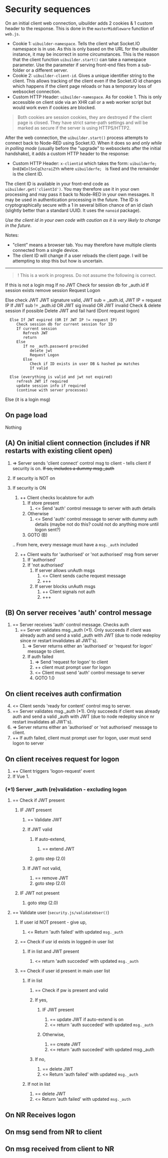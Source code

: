 # Security sequences

On an initial client web connection, uibuilder adds 2 cookies & 1 custom header to the response. This is done in the `masterMiddleware` function of `web.js`.

* Cookie 1: `uibuilder-namespace`. Tells the client what Socket.IO namespace is in use. As this is only based on the URL for the uibuilder instance, it may be incorrect in some circumstances. This is the reason that the client function `uibuilder.start()` can take a namespace parameter. Use the parameter if serving front-end files from a sub-folder or a different server.
* Cookie 2: `uibuilder-client-id`. Gives a unique identifier string to the client. This allows tracking of the client even if the Socket.IO id changes which happens if the client page reloads or has a temporary loss of websocket connection.
* Custom HTTP Header: `uibuilder-namespace`. As for cookie 1. This is only accessible on client side via an XHR call or a web worker script but would work even if cookies are blocked.

> Both cookies are session cookies, they are destroyed if the client page is closed. They have strict same-path settings and will be marked as secure if the server is using HTTPS/HTTP2.

After the web connection, the `uibuilder.start()` process attempts to connect back to Node-RED using Socket.IO. When it does so and _only while in polling mode_ (usually before the "upgrade" to websockets after the initial handshake), it adds a custom HTTP header to the response:

* Custom HTTP Header: `x-clientid` which takes the form: `uibuilderfe; Dn8IWInlSnCqChzraiZYh` where `uibuilderfe; ` is fixed and the remainder is the client ID.

The client ID is available in your front-end code as `uibuilder.get('clientId')`. You may therefore use it in your own processing and may pass it back to Node-RED in your own messages. It may be used in authentication processing in the future. The ID is cryptographically secure with a 1 in several billion chance of an id clash (slightly better than a standard UUID. It uses the `nanoid` package).

_Use the client id in your own code with caution as it is very likely to change in the future_.

Notes:

* "client" means a browser tab. You may therefore have multiple clients connected from a single device.
* The client ID will change if a user reloads the client page. I will be attempting to stop this but how is uncertain.

---

>! This is a work in progress. Do not assume the following is correct.

If this is not a login msg
   If no JWT
      Check for session db for _auth.id
      If session exists
         remove session
      Request Logon

   Else check JWT
      JWT signature valid, JWT sub = _auth.id, JWT IP = request IP
      If JWT sub != _auth.id OR JWT sig invalid OR JWT invalid
         Check & delete session if possible
         Delete JWT and fail hard (Dont request logon)

      Else If JWT expired (OR If JWT IP != request IP)
         Check session db for current session for ID
         If current session
            Refresh JWT
            return
         Else
            If no _auth.password provided
               delete jwt
               Request Logon
            Else
               Check if ID exists in user DB & hashed pw matches
               If valid

      Else (everything is valid and jwt not expired)
         refresh JWT if required
         update session info if required
         (continue with server processes)

Else (it is a login msg)


## On page load

Nothing

## (A) On initial client connection (includes if NR restarts with existing client open)

1. => Server sends 'client connect' control msg to client - tells client if security is on. ~~If so, includes a dummy msg._auth~~

2. If security is NOT on

3. If security is ON
   1. ++ Client checks localstore for auth
      1. If store present
         1. <= Send 'auth' control message to server with auth details
      2. Otherwise
         1. <= Send 'auth' control message to server with dummy auth details (maybe not do this? could not do anything more until logon sent?)
      3. GOTO (B)

   .. From here, every message must have a `msg._auth` included

   2. ++ Client waits for 'authorised' or 'not authorised' msg from server
      1. If 'authorised'
      2. If 'not authorised'
         1. If server allows unAuth msgs
            1. <= Client sends cache request message
            2. +++
         2. If server blocks unAuth msgs
            1. ++ Client signals not auth
            2. +++

## (B) On server receives 'auth' control message

1. == Server receives 'auth' control message. Checks auth
   1. == Server validates msg._auth (*1). Only succeeds if client was already auth and send a valid _auth with JWT (due to node redeploy since nr restart invalidates all JWT's).
      1. => Server returns either an 'authorised' or 'request for logon' message to client.
      2. If auth failed
         1. => Send 'request for logon' to client
         2. ++ client must prompt user for logon
         3. <= Client must send 'auth' control message to server
         4. GOTO 1.0

## On client receives auth confirmation

4. <= Client sends 'ready for content' control msg to server.
5. == Server validates msg._auth (*1). Only succeeds if client was already auth and send a valid _auth with JWT (due to node redeploy since nr restart invalidates all JWT's).
6. => Server returns either an 'authorised' or 'not authorised' message to client.
7. ++ If auth failed, client must prompt user for logon, user must send logon to server

## On client receives request for logon

1. ++ Client triggers 'logon-request' event
2. If Vue
   1. 

### (*1) Server _auth (re)validation - excluding logon

1. == Check if JWT present
   
   1. IF JWT present
      
      1. == Validate JWT
      2. If JWT valid
      
         1. If auto-extend, 
            
            1. == extend JWT
         
         2. goto step (2.0)

      3. If JWT not valid, 
      
         1. == remove JWT
         2. goto step (2.0)

   2. IF JWT not present
   
      1. goto step (2.0)

2. == Validate user (`security.js/validateUser()`)
   
   1. If user id NOT present - give up, 
   
      1. <= Return 'auth failed' with updated `msg._auth`
   
   2. == Check if usr id exists in logged-in user list
   
      1. If in list and JWT present
      
         1. <= return 'auth succeded' with updated `msg._auth`

   3. == Check if user id present in main user list

      1. If in list
      
         1. == Check if pw is present and valid
         2. If yes, 

            1. IF JWT present
               
               1. == update JWT if auto-extend is on
               2. <= return 'auth succeded' with updated `msg._auth`

            2. Otherwise, 
            
               1. == create JWT
               2. <= return 'auth succeded' with updated msg._auth

         3. If no,

            1. == delete JWT
            2. <= Return 'auth failed' with updated `msg._auth`

      2. If not in list
      
         1. == delete JWT
         2. <= Return 'auth failed' with updated `msg._auth`

## On NR Receives logon


## On msg send from NR to client


## On msg received from client to NR